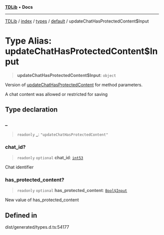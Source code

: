 [**TDLib**](../../../../../../README.md) • **Docs**

***

[TDLib](../../../../../../modules.md) / [index](../../../../../README.md) / [types](../../../README.md) / [default](../README.md) / updateChatHasProtectedContent$Input

# Type Alias: updateChatHasProtectedContent$Input

> **updateChatHasProtectedContent$Input**: `object`

Version of [updateChatHasProtectedContent](updateChatHasProtectedContent.md) for method parameters.

A chat content was allowed or restricted for saving

## Type declaration

### \_

> `readonly` **\_**: `"updateChatHasProtectedContent"`

### chat\_id?

> `readonly` `optional` **chat\_id**: [`int53`](int53-1.md)

Chat identifier

### has\_protected\_content?

> `readonly` `optional` **has\_protected\_content**: [`Bool$Input`](Bool$Input.md)

New value of has_protected_content

## Defined in

dist/generated/types.d.ts:54177
